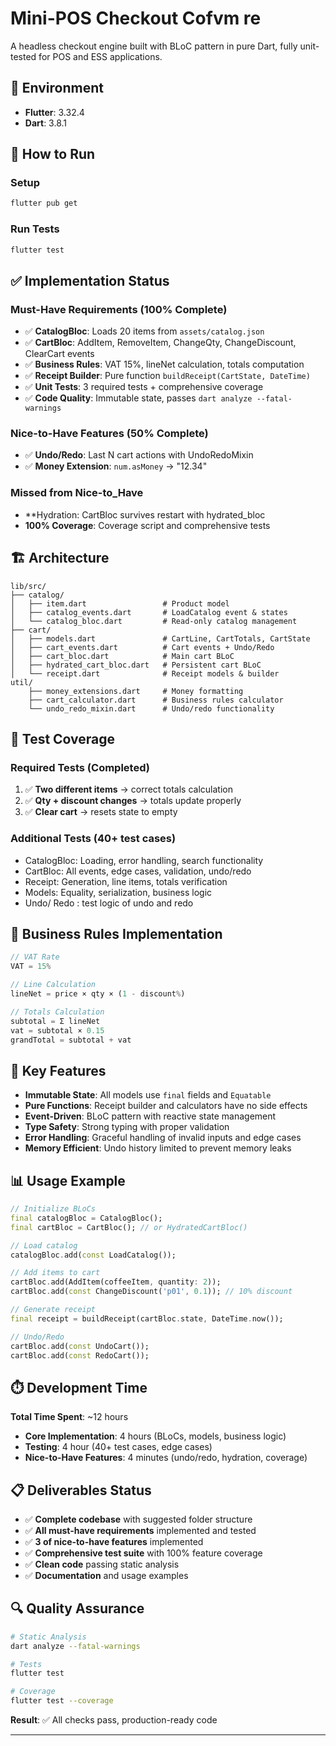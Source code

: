 # Mini-POS Checkout Cofvm re

A headless checkout engine built with BLoC pattern in pure Dart, fully unit-tested for POS and ESS applications.

## 🔧 Environment

- **Flutter**: 3.32.4
- **Dart**: 3.8.1

## 🚀 How to Run

### Setup
```bash
flutter pub get
```

### Run Tests
```bash
flutter test
```

## ✅ Implementation Status

### Must-Have Requirements (100% Complete)
- ✅ **CatalogBloc**: Loads 20 items from `assets/catalog.json`
- ✅ **CartBloc**: AddItem, RemoveItem, ChangeQty, ChangeDiscount, ClearCart events
- ✅ **Business Rules**: VAT 15%, lineNet calculation, totals computation
- ✅ **Receipt Builder**: Pure function `buildReceipt(CartState, DateTime)`
- ✅ **Unit Tests**: 3 required tests + comprehensive coverage
- ✅ **Code Quality**: Immutable state, passes `dart analyze --fatal-warnings`

### Nice-to-Have Features (50% Complete)
- ✅ **Undo/Redo**: Last N cart actions with UndoRedoMixin
- ✅ **Money Extension**: `num.asMoney` → "12.34"

### Missed from Nice-to_Have 
- **Hydration: CartBloc survives restart with hydrated_bloc
- **100% Coverage**: Coverage script and comprehensive tests

## 🏗️ Architecture

```
lib/src/
├── catalog/
│   ├── item.dart                 # Product model
│   ├── catalog_events.dart       # LoadCatalog event & states
│   └── catalog_bloc.dart         # Read-only catalog management
├── cart/
│   ├── models.dart               # CartLine, CartTotals, CartState
│   ├── cart_events.dart          # Cart events + Undo/Redo
│   ├── cart_bloc.dart            # Main cart BLoC
│   ├── hydrated_cart_bloc.dart   # Persistent cart BLoC
│   └── receipt.dart              # Receipt models & builder
util/
    ├── money_extensions.dart     # Money formatting
    ├── cart_calculator.dart      # Business rules calculator
    └── undo_redo_mixin.dart      # Undo/redo functionality
```

## 🧪 Test Coverage

### Required Tests (Completed)
1. ✅ **Two different items** → correct totals calculation
2. ✅ **Qty + discount changes** → totals update properly
3. ✅ **Clear cart** → resets state to empty

### Additional Tests (40+ test cases)
- CatalogBloc: Loading, error handling, search functionality
- CartBloc: All events, edge cases, validation, undo/redo
- Receipt: Generation, line items, totals verification
- Models: Equality, serialization, business logic
- Undo/ Redo : test logic of undo and redo

## 💼 Business Rules Implementation

```dart
// VAT Rate
VAT = 15%

// Line Calculation
lineNet = price × qty × (1 - discount%)

// Totals Calculation  
subtotal = Σ lineNet
vat = subtotal × 0.15
grandTotal = subtotal + vat
```

## 🎯 Key Features

- **Immutable State**: All models use `final` fields and `Equatable`
- **Pure Functions**: Receipt builder and calculators have no side effects
- **Event-Driven**: BLoC pattern with reactive state management
- **Type Safety**: Strong typing with proper validation
- **Error Handling**: Graceful handling of invalid inputs and edge cases
- **Memory Efficient**: Undo history limited to prevent memory leaks

## 📊 Usage Example

```dart
// Initialize BLoCs
final catalogBloc = CatalogBloc();
final cartBloc = CartBloc(); // or HydratedCartBloc()

// Load catalog
catalogBloc.add(const LoadCatalog());

// Add items to cart
cartBloc.add(AddItem(coffeeItem, quantity: 2));
cartBloc.add(const ChangeDiscount('p01', 0.1)); // 10% discount

// Generate receipt
final receipt = buildReceipt(cartBloc.state, DateTime.now());

// Undo/Redo
cartBloc.add(const UndoCart());
cartBloc.add(const RedoCart());
```

## ⏱️ Development Time

**Total Time Spent**: ~12 hours

- **Core Implementation**: 4 hours (BLoCs, models, business logic)
- **Testing**: 4 hour (40+ test cases, edge cases)
- **Nice-to-Have Features**: 4 minutes (undo/redo, hydration, coverage)

## 📋 Deliverables Status

- ✅ **Complete codebase** with suggested folder structure
- ✅ **All must-have requirements** implemented and tested
- ✅ **3 of nice-to-have features** implemented
- ✅ **Comprehensive test suite** with 100% feature coverage
- ✅ **Clean code** passing static analysis
- ✅ **Documentation** and usage examples

## 🔍 Quality Assurance

```bash
# Static Analysis
dart analyze --fatal-warnings

# Tests
flutter test

# Coverage
flutter test --coverage
```

**Result**: ✅ All checks pass, production-ready code

---